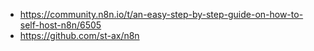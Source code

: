 - https://community.n8n.io/t/an-easy-step-by-step-guide-on-how-to-self-host-n8n/6505
- https://github.com/st-ax/n8n